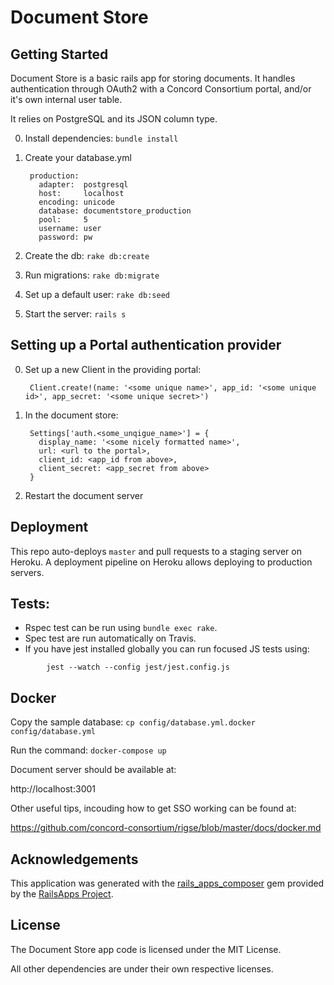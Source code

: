 Document Store
=========

Getting Started
---------------

Document Store is a basic rails app for storing documents. It handles authentication through OAuth2 with a Concord Consortium
portal, and/or it's own internal user table.

It relies on PostgreSQL and its JSON column type.

0. Install dependencies: `bundle install`
0. Create your database.yml

        production:
          adapter:  postgresql
          host:     localhost
          encoding: unicode
          database: documentstore_production
          pool:     5
          username: user
          password: pw

0. Create the db: `rake db:create`
0. Run migrations: `rake db:migrate`
0. Set up a default user: `rake db:seed`
0. Start the server: `rails s`

Setting up a Portal authentication provider
-------------------------------------------

0. Set up a new Client in the providing portal:

        Client.create!(name: '<some unique name>', app_id: '<some unique id>', app_secret: '<some unique secret>')

0. In the document store:

        Settings['auth.<some_unqigue_name>'] = {
          display_name: '<some nicely formatted name>',
          url: <url to the portal>,
          client_id: <app_id from above>,
          client_secret: <app_secret from above>
        }

0. Restart the document server

Deployment
----------

This repo auto-deploys `master` and pull requests to a staging server on Heroku.
A deployment pipeline on Heroku allows deploying to production servers.


Tests:
-----

* Rspec test can be run using `bundle exec rake`.
* Spec test are run automatically on Travis.
* If you have jest installed globally you can run focused JS tests using:

```
        jest --watch --config jest/jest.config.js
```

Docker
------

Copy the sample database: `cp config/database.yml.docker config/database.yml`

Run the command: `docker-compose up`

Document server should be available at:

http://localhost:3001

Other useful tips, incouding how to get SSO working can be found at:

https://github.com/concord-consortium/rigse/blob/master/docs/docker.md

Acknowledgements
----------------

This application was generated with the [rails_apps_composer](https://github.com/RailsApps/rails_apps_composer) gem
provided by the [RailsApps Project](http://railsapps.github.io/).


License
-------

The Document Store app code is licensed under the MIT License.

All other dependencies are under their own respective licenses.

